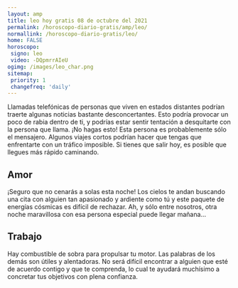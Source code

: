 ```yaml
---
layout: amp
title: leo hoy gratis 08 de octubre del 2021 
permalink: /horoscopo-diario-gratis/amp/leo/
normallink: /horoscopo-diario-gratis/leo/
home: FALSE
horoscopo:
 signo: leo
 video: -DQpmrrAIeU
ogimg: /images/leo_char.png
sitemap:
 priority: 1
 changefreq: 'daily'
---
```



Llamadas telefónicas de personas que viven en estados distantes podrían traerte algunas noticias bastante desconcertantes. Esto podría provocar un poco de rabia dentro de ti, y podrías estar sentir tentación a desquitarte con la persona que llama. ¡No hagas esto! Esta persona es probablemente sólo el mensajero. Algunos viajes cortos podrían hacer que tengas que enfrentarte con un tráfico imposible. Si tienes que salir hoy, es posible que llegues más rápido caminando.

## Amor

¡Seguro que no cenarás a solas esta noche! Los cielos te andan buscando una cita con alguien tan apasionado y ardiente como tú y este paquete de energías cósmicas es difícil de rechazar. Ah, y sólo entre nosotros, otra noche maravillosa con esa persona especial puede llegar mañana...

## Trabajo

Hay combustible de sobra para propulsar tu motor. Las palabras de los demás son útiles y alentadoras. No será difícil encontrar a alguien que esté de acuerdo contigo y que te comprenda, lo cual te ayudará muchísimo a concretar tus objetivos con plena confianza.